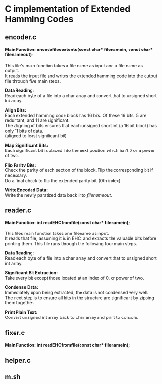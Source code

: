 # C implementation of Extended Hamming Codes

## encoder.c

#### Main Function: encodefilecontents(const char* filenamein, const char* filenameout);

This file's main function takes a file name as input and a file name as output.<br/>
It reads the input file and writes the extended hamming code into the output file through five main steps.

**Data Reading:**<br/>
Read each byte of a file into a char array and convert that to unsigned short int array.

**Align Bits:**<br/>
Each extended hamming code block has 16 bits. Of these 16 bits, 5 are reduntant, and 11 are significant.<br/>
The aligning of bits ensures that each unsigned short int (a 16 bit block) has only 11 bits of data.<br/>
(aligned to least significant bit)

**Map Significant Bits:**<br/>
Each significant bit is placed into the next position which isn't 0 or a power of two.

**Flip Parity Bits:**<br/>
Check the parity of each section of the block. Flip the corresponding bit if necessary.<br/>
Do a final check to flip the extended parity bit. (0th index)

**Write Encoded Data:**<br/>
Write the newly paratized data back into _filenameout_.

## reader.c

#### Main Function: int readEHCfromfile(const char* filenamein);

This files main function takes one filename as input.<br/>
It reads that file, assuming it is in EHC, and extracts the valuable bits before printing them.
This file runs through the following four main steps.

**Data Reading:**<br/>
Read each byte of a file into a char array and convert that to unsigned short int array.

**Significant Bit Extraction:**<br/>
Take every bit except those located at an index of 0, or power of two.

**Condense Data:**<br/>
Immediately upon being extracted, the data is not condensed very well.<br/>
The next step is to ensure all bits in the structure are significant by zipping them together.

**Print Plain Text:**<br/>
Convert unsigned int array back to char array and print to console.

## fixer.c

#### Main Function: int readEHCfromfile(const char* filenamein);

## helper.c

## m.sh